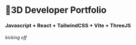 # 🚀3D Developer Portfolio

### Javascript + React + TailwindCSS + Vite + ThreeJS
###### kicking off
